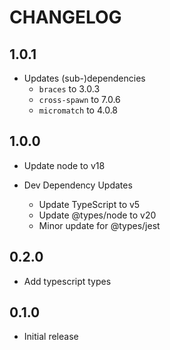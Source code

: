 # CHANGELOG

## 1.0.1

- Updates (sub-)dependencies
  - `braces` to 3.0.3
  - `cross-spawn` to 7.0.6 
  - `micromatch` to 4.0.8

## 1.0.0

- Update node to v18

- Dev Dependency Updates
  - Update TypeScript to v5
  - Update @types/node to v20
  - Minor update for @types/jest

## 0.2.0

- Add typescript types

## 0.1.0

- Initial release
